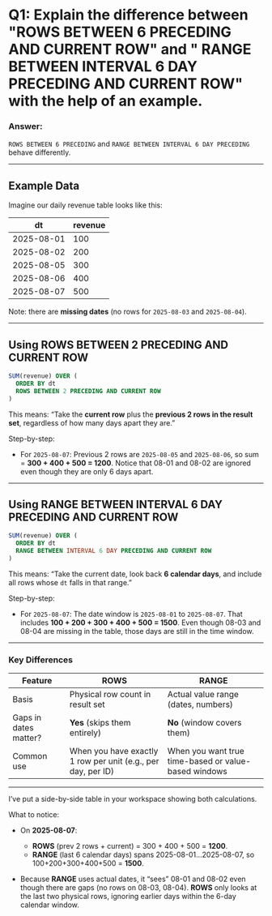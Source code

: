 # Q1: Explain the difference between "ROWS BETWEEN 6 PRECEDING AND CURRENT ROW" and " RANGE BETWEEN INTERVAL 6 DAY PRECEDING AND CURRENT ROW" with the help of an example.

### Answer:

`ROWS BETWEEN 6 PRECEDING` and `RANGE BETWEEN INTERVAL 6 DAY PRECEDING` behave differently.

---

## **Example Data**

Imagine our daily revenue table looks like this:

| dt         | revenue |
| ---------- | ------- |
| 2025-08-01 | 100     |
| 2025-08-02 | 200     |
| 2025-08-05 | 300     |
| 2025-08-06 | 400     |
| 2025-08-07 | 500     |

Note: there are **missing dates** (no rows for `2025-08-03` and `2025-08-04`).

---

## **Using ROWS BETWEEN 2 PRECEDING AND CURRENT ROW**

```sql
SUM(revenue) OVER (
  ORDER BY dt
  ROWS BETWEEN 2 PRECEDING AND CURRENT ROW
)
```

This means: “Take the **current row** plus the **previous 2 rows in the result set**, regardless of how many days apart they are.”

Step-by-step:

* For `2025-08-07`:
  Previous 2 rows are `2025-08-05` and `2025-08-06`,
  so sum = **300 + 400 + 500 = 1200**.
  Notice that 08-01 and 08-02 are ignored even though they are only 6 days apart.

---

## **Using RANGE BETWEEN INTERVAL 6 DAY PRECEDING AND CURRENT ROW**

```sql
SUM(revenue) OVER (
  ORDER BY dt
  RANGE BETWEEN INTERVAL 6 DAY PRECEDING AND CURRENT ROW
)
```

This means: “Take the current date, look back **6 calendar days**, and include all rows whose `dt` falls in that range.”


Step-by-step:

* For `2025-08-07`:
  The date window is `2025-08-01` to `2025-08-07`.
  That includes **100 + 200 + 300 + 400 + 500 = 1500**.
  Even though 08-03 and 08-04 are missing in the table, those days are still in the time window.

---

### **Key Differences**

| Feature               | ROWS                                                         | RANGE                                                |
| --------------------- | ------------------------------------------------------------ | ---------------------------------------------------- |
| Basis                 | Physical row count in result set                             | Actual value range (dates, numbers)                  |
| Gaps in dates matter? | **Yes** (skips them entirely)                                | **No** (window covers them)                          |
| Common use            | When you have exactly 1 row per unit (e.g., per day, per ID) | When you want true time-based or value-based windows |

---

I’ve put a side-by-side table in your workspace showing both calculations.

What to notice:

* On **2025-08-07**:

  * **ROWS** (prev 2 rows + current) = 300 + 400 + 500 = **1200**.
  * **RANGE** (last 6 calendar days) spans 2025-08-01…2025-08-07, so 100+200+300+400+500 = **1500**.
* Because **RANGE** uses actual dates, it “sees” 08-01 and 08-02 even though there are gaps (no rows on 08-03, 08-04). **ROWS** only looks at the last two physical rows, ignoring earlier days within the 6-day calendar window.



